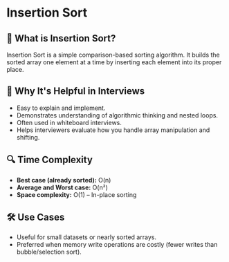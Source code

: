 # Insertion Sort

## 📌 What is Insertion Sort?
Insertion Sort is a simple comparison-based sorting algorithm. It builds the sorted array one element at a time by inserting each element into its proper place.

## 🧠 Why It's Helpful in Interviews
- Easy to explain and implement.
- Demonstrates understanding of algorithmic thinking and nested loops.
- Often used in whiteboard interviews.
- Helps interviewers evaluate how you handle array manipulation and shifting.

## 🔍 Time Complexity
- **Best case (already sorted):** O(n)
- **Average and Worst case:** O(n²)
- **Space complexity:** O(1) – In-place sorting

## 🛠️ Use Cases
- Useful for small datasets or nearly sorted arrays.
- Preferred when memory write operations are costly (fewer writes than bubble/selection sort).
